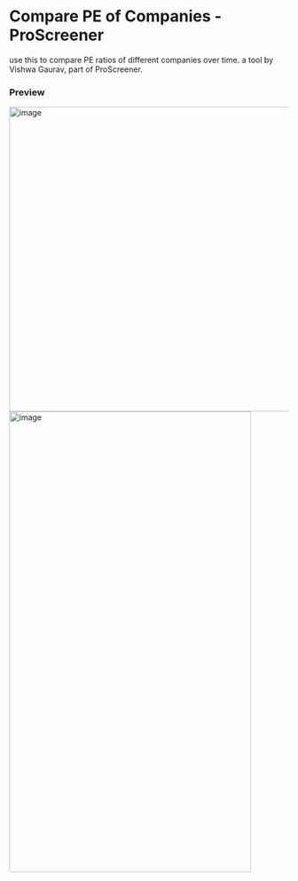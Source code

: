 # Compare PE of Companies - ProScreener
use this to compare PE ratios of different companies over time. a tool by Vishwa Gaurav, part of ProScreener.

### Preview
<img width="565" height="549" alt="image" src="https://github.com/user-attachments/assets/8889ce87-32c1-4220-8a22-3dcc88f38ec6" />
<img width="436" height="830" alt="image" src="https://github.com/user-attachments/assets/65713697-0c04-455d-a23d-205a30a581e4" />


